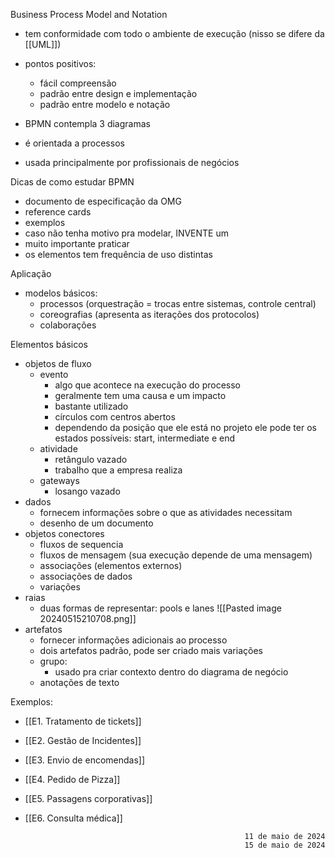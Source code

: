 Business
Process
Model and
Notation

- tem conformidade com todo o ambiente de execução (nisso se difere da [[UML]])
- pontos positivos:
	- fácil compreensão
	- padrão entre design e implementação
	- padrão entre modelo e notação

- BPMN contempla 3 diagramas 
- é orientada a processos 
- usada principalmente por profissionais de negócios 

Dicas de como estudar BPMN
- documento de especificação da OMG
- reference cards
- exemplos
- caso não tenha motivo pra modelar, INVENTE um
- muito importante praticar
- os elementos tem frequência de uso distintas

Aplicação
- modelos básicos:
	- processos (orquestração = trocas entre sistemas, controle central)
	- coreografias (apresenta as iterações dos protocolos)
	- colaborações 

Elementos básicos 
- objetos de fluxo 
	- evento
		- algo que acontece na execução do processo
		- geralmente tem uma causa e um impacto
		- bastante utilizado
		- círculos com centros abertos
		- dependendo da posição que ele está no projeto ele pode ter os estados possíveis: start, intermediate e end
	- atividade
		- retângulo vazado
		- trabalho que a empresa realiza
	- gateways
		- losango vazado
- dados
	- fornecem informações sobre o que as atividades necessitam
	- desenho de um documento
- objetos conectores
	- fluxos de sequencia
	- fluxos de mensagem (sua execução depende de uma mensagem)
	- associações (elementos externos)
	- associações de dados
	- variações
- raias
	- duas formas de representar: pools e lanes
	![[Pasted image 20240515210708.png]]
- artefatos
	-  fornecer informações adicionais ao processo
	 - dois artefatos padrão, pode ser criado mais variações
	 - grupo:
		 - usado pra criar contexto dentro do diagrama de negócio
	- anotações de texto

Exemplos:
- [[E1. Tratamento de tickets]]
- [[E2. Gestão de Incidentes]]
- [[E3. Envio de encomendas]]
- [[E4. Pedido de Pizza]]
- [[E5. Passagens corporativas]]
- [[E6. Consulta médica]]


                                                       11 de maio de 2024
                                                       15 de maio de 2024
                                                       